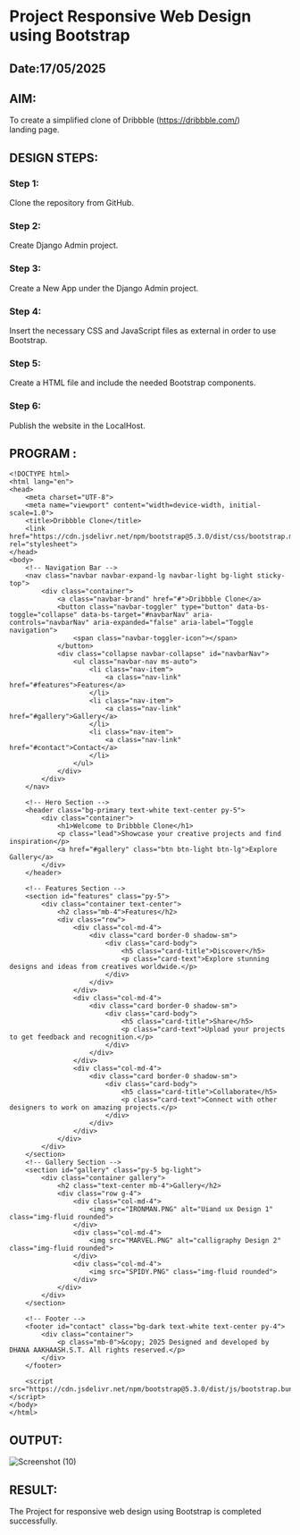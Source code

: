 # Project Responsive Web Design using Bootstrap
## Date:17/05/2025

## AIM:
To create a simplified clone of Dribbble (https://dribbble.com/) landing page.


## DESIGN STEPS:

### Step 1:
Clone the repository from GitHub.

### Step 2:
Create Django Admin project.

### Step 3:
Create a New App under the Django Admin project.

### Step 4:
Insert the necessary CSS and JavaScript files as external in order to use Bootstrap.

### Step 5:
Create a HTML file and include the needed Bootstrap components.

### Step 6:
Publish the website in the LocalHost.

## PROGRAM :
```
<!DOCTYPE html>
<html lang="en">
<head>
    <meta charset="UTF-8">
    <meta name="viewport" content="width=device-width, initial-scale=1.0">
    <title>Dribbble Clone</title>
    <link href="https://cdn.jsdelivr.net/npm/bootstrap@5.3.0/dist/css/bootstrap.min.css" rel="stylesheet">
</head>
<body>
    <!-- Navigation Bar -->
    <nav class="navbar navbar-expand-lg navbar-light bg-light sticky-top">
        <div class="container">
            <a class="navbar-brand" href="#">Dribbble Clone</a>
            <button class="navbar-toggler" type="button" data-bs-toggle="collapse" data-bs-target="#navbarNav" aria-controls="navbarNav" aria-expanded="false" aria-label="Toggle navigation">
                <span class="navbar-toggler-icon"></span>
            </button>
            <div class="collapse navbar-collapse" id="navbarNav">
                <ul class="navbar-nav ms-auto">
                    <li class="nav-item">
                        <a class="nav-link" href="#features">Features</a>
                    </li>
                    <li class="nav-item">
                        <a class="nav-link" href="#gallery">Gallery</a>
                    </li>
                    <li class="nav-item">
                        <a class="nav-link" href="#contact">Contact</a>
                    </li>
                </ul>
            </div>
        </div>
    </nav>

    <!-- Hero Section -->
    <header class="bg-primary text-white text-center py-5">
        <div class="container">
            <h1>Welcome to Dribbble Clone</h1>
            <p class="lead">Showcase your creative projects and find inspiration</p>
            <a href="#gallery" class="btn btn-light btn-lg">Explore Gallery</a>
        </div>
    </header>

    <!-- Features Section -->
    <section id="features" class="py-5">
        <div class="container text-center">
            <h2 class="mb-4">Features</h2>
            <div class="row">
                <div class="col-md-4">
                    <div class="card border-0 shadow-sm">
                        <div class="card-body">
                            <h5 class="card-title">Discover</h5>
                            <p class="card-text">Explore stunning designs and ideas from creatives worldwide.</p>
                        </div>
                    </div>
                </div>
                <div class="col-md-4">
                    <div class="card border-0 shadow-sm">
                        <div class="card-body">
                            <h5 class="card-title">Share</h5>
                            <p class="card-text">Upload your projects to get feedback and recognition.</p>
                        </div>
                    </div>
                </div>
                <div class="col-md-4">
                    <div class="card border-0 shadow-sm">
                        <div class="card-body">
                            <h5 class="card-title">Collaborate</h5>
                            <p class="card-text">Connect with other designers to work on amazing projects.</p>
                        </div>
                    </div>
                </div>
            </div>
        </div>
    </section>
    <!-- Gallery Section -->
    <section id="gallery" class="py-5 bg-light">
        <div class="container gallery">
            <h2 class="text-center mb-4">Gallery</h2>
            <div class="row g-4">
                <div class="col-md-4">
                    <img src="IRONMAN.PNG" alt="Uiand ux Design 1" class="img-fluid rounded">
                </div>
                <div class="col-md-4">
                    <img src="MARVEL.PNG" alt="calligraphy Design 2" class="img-fluid rounded">
                </div>
                <div class="col-md-4">
                    <img src="SPIDY.PNG" class="img-fluid rounded">
                </div>
            </div>
        </div>
    </section>

    <!-- Footer -->
    <footer id="contact" class="bg-dark text-white text-center py-4">
        <div class="container">
            <p class="mb-0">&copy; 2025 Designed and developed by DHANA AAKHAASH.S.T. All rights reserved.</p>
        </div>
    </footer>

    <script src="https://cdn.jsdelivr.net/npm/bootstrap@5.3.0/dist/js/bootstrap.bundle.min.js"></script>
</body>
</html>
```
## OUTPUT:
![Screenshot (10)](https://github.com/user-attachments/assets/2655e85e-7f03-4bc2-8367-c195c2f9acef)


## RESULT:
The Project for responsive web design using Bootstrap is completed successfully.
